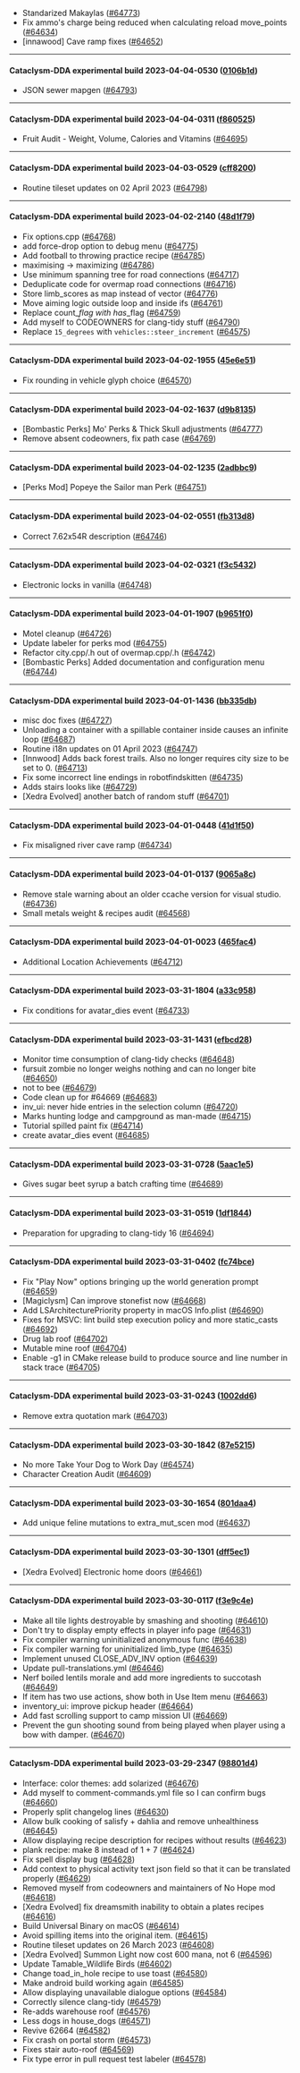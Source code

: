 * Standarized Makaylas ([#64773](https://github.com/CleverRaven/Cataclysm-DDA/pull/64773))
* Fix ammo's charge being reduced when calculating reload move_points ([#64634](https://github.com/CleverRaven/Cataclysm-DDA/pull/64634))
* [innawood] Cave ramp fixes ([#64652](https://github.com/CleverRaven/Cataclysm-DDA/pull/64652))

---

#### Cataclysm-DDA experimental build 2023-04-04-0530 ([0106b1d](https://github.com/CleverRaven/Cataclysm-DDA/releases/tag/cdda-experimental-2023-04-04-0530))

* JSON sewer mapgen ([#64793](https://github.com/CleverRaven/Cataclysm-DDA/pull/64793))

---

#### Cataclysm-DDA experimental build 2023-04-04-0311 ([f860525](https://github.com/CleverRaven/Cataclysm-DDA/releases/tag/cdda-experimental-2023-04-04-0311))

* Fruit Audit - Weight, Volume, Calories and Vitamins ([#64695](https://github.com/CleverRaven/Cataclysm-DDA/pull/64695))

---

#### Cataclysm-DDA experimental build 2023-04-03-0529 ([cff8200](https://github.com/CleverRaven/Cataclysm-DDA/releases/tag/cdda-experimental-2023-04-03-0529))

* Routine tileset updates on 02 April 2023 ([#64798](https://github.com/CleverRaven/Cataclysm-DDA/pull/64798))

---

#### Cataclysm-DDA experimental build 2023-04-02-2140 ([48d1f79](https://github.com/CleverRaven/Cataclysm-DDA/releases/tag/cdda-experimental-2023-04-02-2140))

* Fix options.cpp ([#64768](https://github.com/CleverRaven/Cataclysm-DDA/pull/64768))
* add force-drop option to debug menu ([#64775](https://github.com/CleverRaven/Cataclysm-DDA/pull/64775))
* Add football to throwing practice recipe ([#64785](https://github.com/CleverRaven/Cataclysm-DDA/pull/64785))
* maximising -> maximizing ([#64786](https://github.com/CleverRaven/Cataclysm-DDA/pull/64786))
* Use minimum spanning tree for road connections ([#64717](https://github.com/CleverRaven/Cataclysm-DDA/pull/64717))
* Deduplicate code for overmap road connections ([#64716](https://github.com/CleverRaven/Cataclysm-DDA/pull/64716))
* Store limb_scores as map instead of vector ([#64776](https://github.com/CleverRaven/Cataclysm-DDA/pull/64776))
* Move aiming logic outside loop and inside ifs ([#64761](https://github.com/CleverRaven/Cataclysm-DDA/pull/64761))
* Replace count_*_flag with has_*_flag ([#64759](https://github.com/CleverRaven/Cataclysm-DDA/pull/64759))
* Add myself to CODEOWNERS for clang-tidy stuff ([#64790](https://github.com/CleverRaven/Cataclysm-DDA/pull/64790))
* Replace `15_degrees` with `vehicles::steer_increment` ([#64575](https://github.com/CleverRaven/Cataclysm-DDA/pull/64575))

---

#### Cataclysm-DDA experimental build 2023-04-02-1955 ([45e6e51](https://github.com/CleverRaven/Cataclysm-DDA/releases/tag/cdda-experimental-2023-04-02-1955))

* Fix rounding in vehicle glyph choice ([#64570](https://github.com/CleverRaven/Cataclysm-DDA/pull/64570))

---

#### Cataclysm-DDA experimental build 2023-04-02-1637 ([d9b8135](https://github.com/CleverRaven/Cataclysm-DDA/releases/tag/cdda-experimental-2023-04-02-1637))

* [Bombastic Perks] Mo' Perks & Thick Skull adjustments ([#64777](https://github.com/CleverRaven/Cataclysm-DDA/pull/64777))
* Remove absent codeowners, fix path case ([#64769](https://github.com/CleverRaven/Cataclysm-DDA/pull/64769))

---

#### Cataclysm-DDA experimental build 2023-04-02-1235 ([2adbbc9](https://github.com/CleverRaven/Cataclysm-DDA/releases/tag/cdda-experimental-2023-04-02-1235))

* [Perks Mod] Popeye the Sailor man Perk ([#64751](https://github.com/CleverRaven/Cataclysm-DDA/pull/64751))

---

#### Cataclysm-DDA experimental build 2023-04-02-0551 ([fb313d8](https://github.com/CleverRaven/Cataclysm-DDA/releases/tag/cdda-experimental-2023-04-02-0551))

* Correct 7.62x54R description ([#64746](https://github.com/CleverRaven/Cataclysm-DDA/pull/64746))

---

#### Cataclysm-DDA experimental build 2023-04-02-0321 ([f3c5432](https://github.com/CleverRaven/Cataclysm-DDA/releases/tag/cdda-experimental-2023-04-02-0321))

* Electronic locks in vanilla ([#64748](https://github.com/CleverRaven/Cataclysm-DDA/pull/64748))

---

#### Cataclysm-DDA experimental build 2023-04-01-1907 ([b9651f0](https://github.com/CleverRaven/Cataclysm-DDA/releases/tag/cdda-experimental-2023-04-01-1907))

* Motel cleanup ([#64726](https://github.com/CleverRaven/Cataclysm-DDA/pull/64726))
* Update labeler for perks mod ([#64755](https://github.com/CleverRaven/Cataclysm-DDA/pull/64755))
* Refactor city.cpp/.h out of overmap.cpp/.h ([#64742](https://github.com/CleverRaven/Cataclysm-DDA/pull/64742))
* [Bombastic Perks] Added documentation and configuration menu ([#64744](https://github.com/CleverRaven/Cataclysm-DDA/pull/64744))

---

#### Cataclysm-DDA experimental build 2023-04-01-1436 ([bb335db](https://github.com/CleverRaven/Cataclysm-DDA/releases/tag/cdda-experimental-2023-04-01-1436))

* misc doc fixes ([#64727](https://github.com/CleverRaven/Cataclysm-DDA/pull/64727))
* Unloading a container with a spillable container inside causes an infinite loop ([#64687](https://github.com/CleverRaven/Cataclysm-DDA/pull/64687))
* Routine i18n updates on 01 April 2023 ([#64747](https://github.com/CleverRaven/Cataclysm-DDA/pull/64747))
* [Innwood] Adds back forest trails. Also no longer requires city size to be set to 0. ([#64713](https://github.com/CleverRaven/Cataclysm-DDA/pull/64713))
* Fix some incorrect line endings in robotfindskitten ([#64735](https://github.com/CleverRaven/Cataclysm-DDA/pull/64735))
* Adds stairs looks like ([#64729](https://github.com/CleverRaven/Cataclysm-DDA/pull/64729))
* [Xedra Evolved] another batch of random stuff ([#64701](https://github.com/CleverRaven/Cataclysm-DDA/pull/64701))

---

#### Cataclysm-DDA experimental build 2023-04-01-0448 ([41d1f50](https://github.com/CleverRaven/Cataclysm-DDA/releases/tag/cdda-experimental-2023-04-01-0448))

* Fix misaligned river cave ramp ([#64734](https://github.com/CleverRaven/Cataclysm-DDA/pull/64734))

---

#### Cataclysm-DDA experimental build 2023-04-01-0137 ([9065a8c](https://github.com/CleverRaven/Cataclysm-DDA/releases/tag/cdda-experimental-2023-04-01-0137))

* Remove stale warning about an older ccache version for visual studio. ([#64736](https://github.com/CleverRaven/Cataclysm-DDA/pull/64736))
* Small metals weight & recipes audit ([#64568](https://github.com/CleverRaven/Cataclysm-DDA/pull/64568))

---

#### Cataclysm-DDA experimental build 2023-04-01-0023 ([465fac4](https://github.com/CleverRaven/Cataclysm-DDA/releases/tag/cdda-experimental-2023-04-01-0023))

* Additional Location Achievements ([#64712](https://github.com/CleverRaven/Cataclysm-DDA/pull/64712))

---

#### Cataclysm-DDA experimental build 2023-03-31-1804 ([a33c958](https://github.com/CleverRaven/Cataclysm-DDA/releases/tag/cdda-experimental-2023-03-31-1804))

* Fix conditions for avatar_dies event ([#64733](https://github.com/CleverRaven/Cataclysm-DDA/pull/64733))

---

#### Cataclysm-DDA experimental build 2023-03-31-1431 ([efbcd28](https://github.com/CleverRaven/Cataclysm-DDA/releases/tag/cdda-experimental-2023-03-31-1431))

* Monitor time consumption of clang-tidy checks ([#64648](https://github.com/CleverRaven/Cataclysm-DDA/pull/64648))
* fursuit zombie no longer weighs nothing and can no longer bite ([#64650](https://github.com/CleverRaven/Cataclysm-DDA/pull/64650))
* not to bee ([#64679](https://github.com/CleverRaven/Cataclysm-DDA/pull/64679))
* Code clean up for #64669 ([#64683](https://github.com/CleverRaven/Cataclysm-DDA/pull/64683))
* inv_ui: never hide entries in the selection column ([#64720](https://github.com/CleverRaven/Cataclysm-DDA/pull/64720))
* Marks hunting lodge and campground as man-made ([#64715](https://github.com/CleverRaven/Cataclysm-DDA/pull/64715))
* Tutorial spilled paint fix ([#64714](https://github.com/CleverRaven/Cataclysm-DDA/pull/64714))
* create avatar_dies event ([#64685](https://github.com/CleverRaven/Cataclysm-DDA/pull/64685))

---

#### Cataclysm-DDA experimental build 2023-03-31-0728 ([5aac1e5](https://github.com/CleverRaven/Cataclysm-DDA/releases/tag/cdda-experimental-2023-03-31-0728))

* Gives sugar beet syrup a batch crafting time ([#64689](https://github.com/CleverRaven/Cataclysm-DDA/pull/64689))

---

#### Cataclysm-DDA experimental build 2023-03-31-0519 ([1df1844](https://github.com/CleverRaven/Cataclysm-DDA/releases/tag/cdda-experimental-2023-03-31-0519))

* Preparation for upgrading to clang-tidy 16 ([#64694](https://github.com/CleverRaven/Cataclysm-DDA/pull/64694))

---

#### Cataclysm-DDA experimental build 2023-03-31-0402 ([fc74bce](https://github.com/CleverRaven/Cataclysm-DDA/releases/tag/cdda-experimental-2023-03-31-0402))

* Fix "Play Now" options bringing up the world generation prompt ([#64659](https://github.com/CleverRaven/Cataclysm-DDA/pull/64659))
* [Magiclysm] Can improve stonefist now ([#64668](https://github.com/CleverRaven/Cataclysm-DDA/pull/64668))
* Add LSArchitecturePriority property in macOS Info.plist ([#64690](https://github.com/CleverRaven/Cataclysm-DDA/pull/64690))
* Fixes for MSVC:  lint build step execution policy and more static_casts ([#64692](https://github.com/CleverRaven/Cataclysm-DDA/pull/64692))
* Drug lab roof ([#64702](https://github.com/CleverRaven/Cataclysm-DDA/pull/64702))
* Mutable mine roof ([#64704](https://github.com/CleverRaven/Cataclysm-DDA/pull/64704))
* Enable -g1 in CMake release build to produce source and line number in stack trace ([#64705](https://github.com/CleverRaven/Cataclysm-DDA/pull/64705))

---

#### Cataclysm-DDA experimental build 2023-03-31-0243 ([1002dd6](https://github.com/CleverRaven/Cataclysm-DDA/releases/tag/cdda-experimental-2023-03-31-0243))

* Remove extra quotation mark ([#64703](https://github.com/CleverRaven/Cataclysm-DDA/pull/64703))

---

#### Cataclysm-DDA experimental build 2023-03-30-1842 ([87e5215](https://github.com/CleverRaven/Cataclysm-DDA/releases/tag/cdda-experimental-2023-03-30-1842))

* No more Take Your Dog to Work Day ([#64574](https://github.com/CleverRaven/Cataclysm-DDA/pull/64574))
* Character Creation Audit ([#64609](https://github.com/CleverRaven/Cataclysm-DDA/pull/64609))

---

#### Cataclysm-DDA experimental build 2023-03-30-1654 ([801daa4](https://github.com/CleverRaven/Cataclysm-DDA/releases/tag/cdda-experimental-2023-03-30-1654))

* Add unique feline mutations to extra_mut_scen mod ([#64637](https://github.com/CleverRaven/Cataclysm-DDA/pull/64637))

---

#### Cataclysm-DDA experimental build 2023-03-30-1301 ([dff5ec1](https://github.com/CleverRaven/Cataclysm-DDA/releases/tag/cdda-experimental-2023-03-30-1301))

* [Xedra Evolved] Electronic home doors ([#64661](https://github.com/CleverRaven/Cataclysm-DDA/pull/64661))

---

#### Cataclysm-DDA experimental build 2023-03-30-0117 ([f3e9c4e](https://github.com/CleverRaven/Cataclysm-DDA/releases/tag/cdda-experimental-2023-03-30-0117))

* Make all tile lights destroyable by smashing and shooting ([#64610](https://github.com/CleverRaven/Cataclysm-DDA/pull/64610))
* Don't try to display empty effects in player info page ([#64631](https://github.com/CleverRaven/Cataclysm-DDA/pull/64631))
* Fix compiler warning uninitialized anonymous func ([#64638](https://github.com/CleverRaven/Cataclysm-DDA/pull/64638))
* Fix compiler warning for uninitialized limb_type ([#64635](https://github.com/CleverRaven/Cataclysm-DDA/pull/64635))
* Implement unused CLOSE_ADV_INV option ([#64639](https://github.com/CleverRaven/Cataclysm-DDA/pull/64639))
* Update pull-translations.yml ([#64646](https://github.com/CleverRaven/Cataclysm-DDA/pull/64646))
* Nerf boiled lentils morale and add more ingredients to succotash ([#64649](https://github.com/CleverRaven/Cataclysm-DDA/pull/64649))
* If item has two use actions, show both in Use Item menu ([#64663](https://github.com/CleverRaven/Cataclysm-DDA/pull/64663))
* inventory_ui: improve pickup header ([#64664](https://github.com/CleverRaven/Cataclysm-DDA/pull/64664))
* Add fast scrolling support to camp mission UI ([#64669](https://github.com/CleverRaven/Cataclysm-DDA/pull/64669))
* Prevent the gun shooting sound from being played when player using a bow with damper. ([#64670](https://github.com/CleverRaven/Cataclysm-DDA/pull/64670))

---

#### Cataclysm-DDA experimental build 2023-03-29-2347 ([98801d4](https://github.com/CleverRaven/Cataclysm-DDA/releases/tag/cdda-experimental-2023-03-29-2347))

* Interface: color themes: add solarized ([#64676](https://github.com/CleverRaven/Cataclysm-DDA/pull/64676))
* Add myself to comment-commands.yml file so I can confirm bugs ([#64660](https://github.com/CleverRaven/Cataclysm-DDA/pull/64660))
* Properly split changelog lines ([#64630](https://github.com/CleverRaven/Cataclysm-DDA/pull/64630))
* Allow bulk cooking of salisfy + dahlia and remove unhealthiness ([#64645](https://github.com/CleverRaven/Cataclysm-DDA/pull/64645))
* Allow displaying recipe description for recipes without results ([#64623](https://github.com/CleverRaven/Cataclysm-DDA/pull/64623))
* plank recipe: make 8 instead of 1 + 7 ([#64624](https://github.com/CleverRaven/Cataclysm-DDA/pull/64624))
* Fix spell display bug ([#64628](https://github.com/CleverRaven/Cataclysm-DDA/pull/64628))
* Add context to physical activity text json field so that it can be translated properly ([#64629](https://github.com/CleverRaven/Cataclysm-DDA/pull/64629))
* Removed myself from codeowners and maintainers of No Hope mod ([#64618](https://github.com/CleverRaven/Cataclysm-DDA/pull/64618))
* [Xedra Evolved] fix dreamsmith inability to obtain a plates recipes ([#64616](https://github.com/CleverRaven/Cataclysm-DDA/pull/64616))
* Build Universal Binary on macOS ([#64614](https://github.com/CleverRaven/Cataclysm-DDA/pull/64614))
* Avoid spilling items into the original item. ([#64615](https://github.com/CleverRaven/Cataclysm-DDA/pull/64615))
* Routine tileset updates on 26 March 2023 ([#64608](https://github.com/CleverRaven/Cataclysm-DDA/pull/64608))
* [Xedra Evolved] Summon Light now cost 600 mana, not 6 ([#64596](https://github.com/CleverRaven/Cataclysm-DDA/pull/64596))
* Update Tamable_Wildlife Birds ([#64602](https://github.com/CleverRaven/Cataclysm-DDA/pull/64602))
* Change toad_in_hole recipe to use toast ([#64580](https://github.com/CleverRaven/Cataclysm-DDA/pull/64580))
* Make android build working again ([#64585](https://github.com/CleverRaven/Cataclysm-DDA/pull/64585))
* Allow displaying unavailable dialogue options ([#64584](https://github.com/CleverRaven/Cataclysm-DDA/pull/64584))
* Correctly silence clang-tidy ([#64579](https://github.com/CleverRaven/Cataclysm-DDA/pull/64579))
* Re-adds warehouse roof ([#64576](https://github.com/CleverRaven/Cataclysm-DDA/pull/64576))
* Less dogs in house_dogs ([#64571](https://github.com/CleverRaven/Cataclysm-DDA/pull/64571))
* Revive 62664 ([#64582](https://github.com/CleverRaven/Cataclysm-DDA/pull/64582))
* Fix crash on portal storm ([#64573](https://github.com/CleverRaven/Cataclysm-DDA/pull/64573))
* Fixes stair auto-roof ([#64569](https://github.com/CleverRaven/Cataclysm-DDA/pull/64569))
* Fix type error in pull request test labeler ([#64578](https://github.com/CleverRaven/Cataclysm-DDA/pull/64578))

